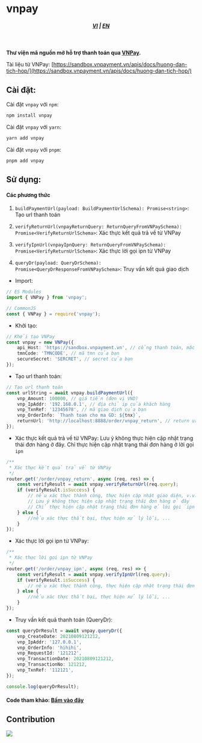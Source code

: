 # vnpay

<div style="text-align: center;">
    <h5>
        <a href="./README.vi_vn.md">VI</a>
        |
        <a href="./README.md">EN</a>
    </h5>
</div>
<br/>

<strong>Thư viện mã nguồn mở hỗ trợ thanh toán qua [VNPay](https://vnpay.vn).</strong>

Tài liệu từ VNPay: [https://sandbox.vnpayment.vn/apis/docs/huong-dan-tich-hop/](https://sandbox.vnpayment.vn/apis/docs/huong-dan-tich-hop/)

## Cài đặt:

Cài đặt `vnpay` với `npm`:

```bash
npm install vnpay
```

Cài đặt `vnpay` với `yarn`:

```bash
yarn add vnpay
```

Cài đặt `vnpay` với `pnpm`:

```bash
pnpm add vnpay
```

## Sử dụng:

#### Các phương thức

1. `buildPaymentUrl(payload: BuildPaymentUrlSchema): Promise<string>`: Tạo url thanh toán

2. `verifyReturnUrl(vnpayReturnQuery: ReturnQueryFromVNPaySchema): Promise<VerifyReturnUrlSchema>`: Xác thực kết quả trả về từ VNPay

3. `verifyIpnUrl(vnpayIpnQuery: ReturnQueryFromVNPaySchema): Promise<VerifyReturnUrlSchema>`: Xác thực lời gọi ipn từ VNPay

4. `queryDr(payload: QueryDrSchema): Promise<QueryDrResponseFromVNPaySchema>`: Truy vấn kết quả giao dịch

-   Import:

```typescript
// ES Modules
import { VNPay } from 'vnpay';

// CommonJS
const { VNPay } = require('vnpay');
```

-   Khởi tạo:

```typescript
// Khởi tạo VNPay
const vnpay = new VNPay({
    api_Host: 'https://sandbox.vnpayment.vn', // cổng thanh toán, mặc định là sandbox
    tmnCode: 'TMNCODE', // mã tmn của bạn
    secureSecret: 'SERCRET', // secret của bạn
});
```

-   Tạo url thanh toán:

```typescript
// Tạo url thanh toán
const urlString = await vnpay.buildPaymentUrl({
    vnp_Amount: 100000, // giá tiền (đơn vị VND)
    vnp_IpAddr: '192.168.0.1', // địa chỉ ip của khách hàng
    vnp_TxnRef: '12345678', // mã giao dịch của bạn
    vnp_OrderInfo: `Thanh toan cho ma GD: ${tnx}`,
    returnUrl: 'http://localhost:8888/order/vnpay_return', // return url
});
```

-   Xác thực kết quả trả về từ VNPay:
    Lưu ý không thực hiện cập nhật trạng thái đơn hàng ở đây. Chỉ thực hiện cập nhật trạng thái đơn hàng ở lời gọi `ipn`

```typescript
/**
 * Xác thực kết quả trả về từ VNPay
 */
router.get('/order/vnpay_return', async (req, res) => {
    const verifyResult = await vnpay.verifyReturnUrl(req.query);
    if (verifyResult.isSuccess) {
        // nếu xác thực thành công, thực hiện cập nhật giao diện, v.v..
        // Lưu ý không thực hiện cập nhật trạng thái đơn hàng ở đây
        // Chỉ thực hiện cập nhật trạng thái đơn hàng ở lời gọi `ipn`
    } else {
        //nếu xác thực thất bại, thực hiện xử lý lỗi, ...
    }
});
```

-   Xác thực lời gọi ipn từ VNPay:

```typescript
/**
 * Xác thực lời gọi ipn từ VNPay
 */
router.get('/order/vnpay_ipn', async (req, res) => {
    const verifyResult = await vnpay.verifyIpnUrl(req.query);
    if (verifyResult.isSuccess) {
        // nếu xác thực thành công, thực hiện cập nhật trạng thái đơn hàng, ...
    } else {
        //nếu xác thực thất bại, thực hiện xử lý lỗi, ...
    }
});
```

-   Truy vấn kết quả thanh toán (QueryDr):

```typescript
const queryDrResult = await vnpay.queryDr({
    vnp_CreateDate: 20210809121212,
    vnp_IpAddr: '127.0.0.1',
    vnp_OrderInfo: 'hihihi',
    vnp_RequestId: '121212',
    vnp_TransactionDate: 20210809121212,
    vnp_TransactionNo: 121212,
    vnp_TxnRef: '112121',
});

console.log(queryDrResult);
```

#### Code tham khảo: [Bấm vào đây](https://github.com/lehuygiang28/vnpay/blob/main/src/example.ts)

## Contribution

<a href="https://github.com/lehuygiang28/regex-vietnamese/graphs/contributors">
  <img src="https://contrib.rocks/image?repo=lehuygiang28/regex-vietnamese" />
</a>
